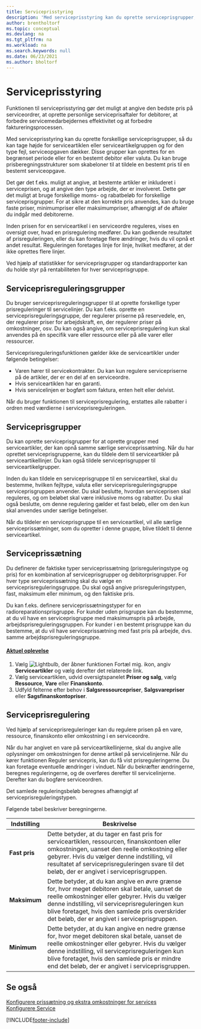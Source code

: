 ```yaml
---
title: Serviceprisstyring
description: 'Med serviceprisstyring kan du oprette serviceprisgrupper, serviceprissætning, regulering af serviceprissætning m.m.'
author: brentholtorf
ms.topic: conceptual
ms.devlang: na
ms.tgt_pltfrm: na
ms.workload: na
ms.search.keywords: null
ms.date: 06/23/2021
ms.author: bholtorf
---
```

# <a name="service-price-management" />Serviceprisstyring
Funktionen til serviceprisstyring gør det muligt at angive den bedste pris på serviceordrer, at oprette personlige serviceprisaftaler for debitorer, at forbedre servicemedarbejdernes effektivitet og at forbedre faktureringsprocessen.  
  
Med serviceprisstyring kan du oprette forskellige serviceprisgrupper, så du kan tage højde for serviceartiklen eller serviceartikelgruppen og for den type fejl, serviceopgaven dækker. Disse grupper kan oprettes for en begrænset periode eller for en bestemt debitor eller valuta. Du kan bruge prisberegningsstrukturer som skabeloner til at tildele en bestemt pris til en bestemt serviceopgave.  
  
Det gør det f.eks. muligt at angive, at bestemte artikler er inkluderet i serviceprisen, og at angive den type arbejde, der er involveret. Dette gør det muligt at bruge forskellige moms- og rabatbeløb for forskellige serviceprisgrupper. For at sikre at den korrekte pris anvendes, kan du bruge faste priser, minimumpriser eller maksimumpriser, afhængigt af de aftaler du indgår med debitorerne.  
  
Inden prisen for en serviceartikel i en serviceordre reguleres, vises en oversigt over, hvad en prisregulering medfører. Du kan godkende resultatet af prisreguleringen, eller du kan foretage flere ændringer, hvis du vil opnå et andet resultat. Reguleringen foretages linje for linje, hvilket medfører, at der ikke oprettes flere linjer.  
  
Ved hjælp af statistikker for serviceprisgrupper og standardrapporter kan du holde styr på rentabiliteten for hver serviceprisgruppe.  
  
## <a name="service-price-adjustment-groups" />Serviceprisreguleringsgrupper
Du bruger serviceprisreguleringsgrupper til at oprette forskellige typer prisreguleringer til servicelinjer. Du kan f.eks. oprette en serviceprisreguleringsgruppe, der regulerer priserne på reservedele, en, der regulerer priser for arbejdskraft, en, der regulerer priser på omkostninger, osv. Du kan også angive, om serviceprisregulering kun skal anvendes på én specifik vare eller ressource eller på alle varer eller ressourcer.  
  
Serviceprisreguleringsfunktionen gælder ikke de serviceartikler under følgende betingelser:

* Varen hører til servicekontrakter. Du kan kun regulere servicepriserne på de artikler, der er en del af en serviceordre. 
* Hvis serviceartiklen har en garanti. 
* Hvis servicelinjen er bogført som faktura, enten helt eller delvist.  
  
Når du bruger funktionen til serviceprisregulering, erstattes alle rabatter i ordren med værdierne i serviceprisreguleringen.  
  
## <a name="service-price-groups" />Serviceprisgrupper
Du kan oprette serviceprisgrupper for at oprette grupper med serviceartikler, der kan opnå samme særlige serviceprissætning. Når du har oprettet serviceprisgrupperne, kan du tildele dem til serviceartikler på serviceartikellinjer. Du kan også tildele serviceprisgrupper til serviceartikelgrupper.  
  
Inden du kan tildele en serviceprisgruppe til en serviceartikel, skal du bestemme, hvilken fejltype, valuta eller serviceprisreguleringsgruppe serviceprisgruppen anvender. Du skal beslutte, hvordan serviceprisen skal reguleres, og om beløbet skal være inklusive moms og rabatter. Du skal også beslutte, om denne regulering gælder et fast beløb, eller om den kun skal anvendes under særlige betingelser.  
  
Når du tildeler en serviceprisgruppe til en serviceartikel, vil alle særlige serviceprissætninger, som du opretter i denne gruppe, blive tildelt til denne serviceartikel.  
  
## <a name="service-pricing" />Serviceprissætning
Du definerer de faktiske typer serviceprissætning (prisreguleringstype og pris) for en kombination af serviceprisgrupper og debitorprisgrupper. For hver type serviceprissætning skal du vælge en serviceprisreguleringsgruppe. Du skal også angive prisreguleringstypen, fast, maksimum eller minimum, og den faktiske pris.  
  
Du kan f.eks. definere serviceprissætningstyper for en radioreparationsprisgruppe. For kunder uden prisgruppe kan du bestemme, at du vil have en serviceprisgruppe med maksimumspris på arbejde, arbejdsprisreguleringsgruppen. For kunder i en bestemt prisgruppe kan du bestemme, at du vil have serviceprissætning med fast pris på arbejde, dvs. samme arbejdsprisreguleringsgruppe.  

#### [Aktuel oplevelse](#tab/current-experience)
1. Vælg ![Lightbulb, der åbner funktionen Fortæl mig.](media/ui-search/search_small.png "Fortæl mig, hvad du vil foretage dig") ikon, angiv **Serviceartikler** og vælg derefter det relaterede link.  
2. Vælg serviceartiklen, udvid oversigtspanelet **Priser og salg**, vælg **Ressource**, **Vare** eller **Finanskonto**.
3. Udfyld felterne efter behov i **Salgsressourcepriser**, **Salgsvarepriser** eller **Sagsfinanskontopriser**.

  
## <a name="service-price-adjustment" />Serviceprisregulering
Ved hjælp af serviceprisreguleringer kan du regulere prisen på en vare, ressource, finanskonto eller omkostning i en serviceordre.  
  
Når du har angivet en vare på serviceartikellinjerne, skal du angive alle oplysninger om omkostningen for denne artikel på servicelinjerne. Når du kører funktionen Reguler servicepris, kan du få vist prisreguleringerne. Du kan foretage eventuelle ændringer i vinduet. Når du bekræfter ændringerne, beregnes reguleringerne, og de overføres derefter til servicelinjerne. Derefter kan du bogføre serviceordren.  
  
Det samlede reguleringsbeløb beregnes afhængigt af serviceprisreguleringstypen.  
  
Følgende tabel beskriver beregningerne.  
  
|Indstilling | Beskrivelse |  
|----------------------------------|---------------------------------------|  
|**Fast pris**|Dette betyder, at du tager en fast pris for serviceartiklen, ressourcen, finanskontoen eller omkostningen, uanset den reelle omkostning eller gebyrer. Hvis du vælger denne indstilling, vil resultatet af serviceprisreguleringen svare til det beløb, der er angivet i serviceprisgruppen.|  
|**Maksimum**|Dette betyder, at du kan angive en øvre grænse for, hvor meget debitoren skal betale, uanset de reelle omkostninger eller gebyrer. Hvis du vælger denne indstilling, vil serviceprisreguleringen kun blive foretaget, hvis den samlede pris overskrider det beløb, der er angivet i serviceprisgruppen.|  
|**Minimum**|Dette betyder, at du kan angive en nedre grænse for, hvor meget debitoren skal betale, uanset de reelle omkostninger eller gebyrer. Hvis du vælger denne indstilling, vil serviceprisreguleringen kun blive foretaget, hvis den samlede pris er mindre end det beløb, der er angivet i serviceprisgruppen.|  
  
## <a name="see-also" />Se også
[Konfigurere prissætning og ekstra omkostninger for services](service-how-setup-service-costs-pricing.md)  
[Konfigurere Service](service-setup-service.md)  


[!INCLUDE[footer-include](includes/footer-banner.md)]
